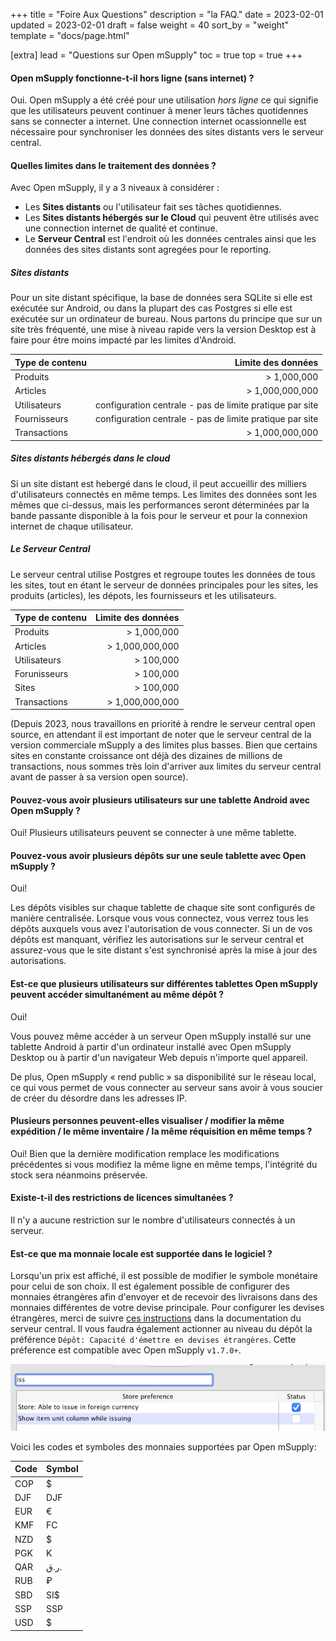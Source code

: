 +++
title = "Foire Aux Questions"
description = "la FAQ."
date = 2023-02-01
updated = 2023-02-01
draft = false
weight = 40
sort_by = "weight"
template = "docs/page.html"

[extra]
lead = "Questions sur Open mSupply"
toc = true
top = true
+++

#### Open mSupply fonctionne-t-il hors ligne (sans internet) ?

Oui. Open mSupply a été créé pour une utilisation <i/>hors ligne</i> ce qui signifie que les utilisateurs peuvent continuer à mener leurs tâches quotidennes sans se connecter a internet. Une connection internet ocassionnelle est nécessaire pour synchroniser les données des sites distants vers le serveur central.

#### Quelles limites dans le traitement des données ?

Avec Open mSupply, il y a 3 niveaux à considérer :

- Les **Sites distants** ou l'utilisateur fait ses tâches quotidiennes.
- Les **Sites distants hébergés sur le Cloud** qui peuvent être utilisés avec une connection internet de qualité et continue.
- Le **Serveur Central** est l'endroit où les données centrales ainsi que les données des sites distants sont agregées pour le reporting.

##### Sites distants

Pour un site distant spécifique, la base de données sera SQLite si elle est exécutée sur Android, ou dans la plupart des cas Postgres si elle est exécutée sur un ordinateur de bureau. Nous partons du principe que sur un site très fréquenté, une mise à niveau rapide vers la version Desktop est à faire pour être moins impacté par les limites d'Android.

| Type de contenu |                                       Limite des données |
| --------------- | -------------------------------------------------------: |
| Produits        |                                              > 1,000,000 |
| Articles        |                                          > 1,000,000,000 |
| Utilisateurs    | configuration centrale - pas de limite pratique par site |
| Fournisseurs    | configuration centrale - pas de limite pratique par site |
| Transactions    |                                          > 1,000,000,000 |

##### Sites distants hébergés dans le cloud

Si un site distant est hebergé dans le cloud, il peut accueillir des milliers d'utilisateurs connectés en même temps. Les limites des données sont les mêmes que ci-dessus, mais les performances seront déterminées par la bande passante disponible à la fois pour le serveur et pour la connexion internet de chaque utilisateur.

##### Le Serveur Central

Le serveur central utilise Postgres et regroupe toutes les données de tous les sites, tout en étant le serveur de données principales pour les sites, les produits (articles), les dépots, les fournisseurs et les utilisateurs.

| Type de contenu | Limite des données |
| --------------- | -----------------: |
| Produits        |        > 1,000,000 |
| Articles        |    > 1,000,000,000 |
| Utilisateurs    |          > 100,000 |
| Forunisseurs    |          > 100,000 |
| Sites           |          > 100,000 |
| Transactions    |    > 1,000,000,000 |

(Depuis 2023, nous travaillons en priorité à rendre le serveur central open source, en attendant il est important de noter que le serveur central de la version commerciale mSupply a des limites plus basses. Bien que certains sites en constante croissance ont déjà des dizaines de millions de transactions, nous sommes très loin d'arriver aux limites du serveur central avant de passer à sa version open source).

#### Pouvez-vous avoir plusieurs utilisateurs sur une tablette Android avec Open mSupply ?

Oui! Plusieurs utilisateurs peuvent se connecter à une même tablette.

#### Pouvez-vous avoir plusieurs dépôts sur une seule tablette avec Open mSupply ?

Oui!

Les dépôts visibles sur chaque tablette de chaque site sont configurés de manière centralisée.
Lorsque vous vous connectez, vous verrez tous les dépôts auxquels vous avez l'autorisation de vous connecter.
Si un de vos dépôts est manquant, vérifiez les autorisations sur le serveur central et assurez-vous que le site distant s'est synchronisé après la mise à jour des autorisations.

#### Est-ce que plusieurs utilisateurs sur différentes tablettes Open mSupply peuvent accéder simultanément au même dépôt ?

Oui!

Vous pouvez même accéder à un serveur Open mSupply installé sur une tablette Android à partir d'un ordinateur installé avec Open mSupply Desktop ou à partir d'un navigateur Web depuis n'importe quel appareil.

De plus, Open mSupply « rend public » sa disponibilité sur le réseau local, ce qui vous permet de vous connecter au serveur sans avoir à vous soucier de créer du désordre dans les adresses IP.

#### Plusieurs personnes peuvent-elles visualiser / modifier la même expédition / le même inventaire / la même réquisition en même temps ?

Oui! Bien que la dernière modification remplace les modifications précédentes si vous modifiez la même ligne en même temps, l'intégrité du stock sera néanmoins préservée.

#### Existe-t-il des restrictions de licences simultanées ?

Il n'y a aucune restriction sur le nombre d'utilisateurs connectés à un serveur.

#### Est-ce que ma monnaie locale est supportée dans le logiciel ?

Lorsqu'un prix est affiché, il est possible de modifier le symbole monétaire pour celui de son choix. Il est également possible de configurer des monnaies étrangères afin d'envoyer et de recevoir des livraisons dans des monnaies différentes de votre devise principale. Pour configurer les devises étrangères, merci de suivre [ces instructions](https://docs.msupply.org.nz/other_stuff:currencies) dans la documentation du serveur central. Il vous faudra également actionner au niveau du dépôt la préférence `Dépôt: Capacité d'émettre en devises étrangères`. Cette préference est compatible avec Open mSupply `v1.7.0+`.

![Store preference](../../images/store-pref-issue-in-foreign-currencies.png)

Voici les codes et symboles des monnaies supportées par Open mSupply:

| Code | Symbol |
| ---- | ------ |
| COP  | $      |
| DJF  | DJF    |
| EUR  | €      |
| KMF  | FC     |
| NZD  | $      |
| PGK  | K      |
| QAR  | ر.ق.   |
| RUB  | ₽      |
| SBD  | SI$    |
| SSP  | SSP    |
| USD  | $      |
